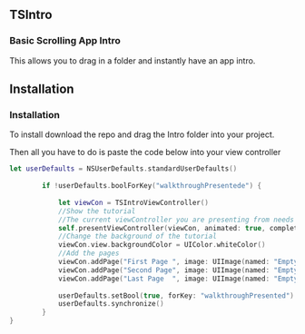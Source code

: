 

## TSIntro
### Basic Scrolling App Intro
This allows you to drag in a folder and instantly have an app intro.

## Installation



### Installation


To install download the repo and drag the Intro folder into your project. 

Then all you have to do is paste the code below into your view controller

```swift
let userDefaults = NSUserDefaults.standardUserDefaults()
        
        if !userDefaults.boolForKey("walkthroughPresentede") {
            
            let viewCon = TSIntroViewController()
            //Show the tutorial
            //The current viewController you are presenting from needs to be within navigation controller
            self.presentViewController(viewCon, animated: true, completion: nil )
            //Change the background of the tutorial
            viewCon.view.backgroundColor = UIColor.whiteColor()
            //Add the pages
            viewCon.addPage("First Page ", image: UIImage(named: "EmptyImage.png")!, content: "This is new content that should be displayed under the picture.")
            viewCon.addPage("Second Page", image: UIImage(named: "EmptyImage.png")!, content: "This is new content that should be displayed under the picture.")
            viewCon.addPage("Last Page  ", image: UIImage(named: "EmptyImage.png")!, content: "This is new content that should be displayed under the picture.")
            
            userDefaults.setBool(true, forKey: "walkthroughPresented")
            userDefaults.synchronize()
        }
}
```

<!-- 
## License

`TSIntro` is available under the MIT license. See the LICENSE file for more info.

Copyright 2015 Tyler Schultz -->
